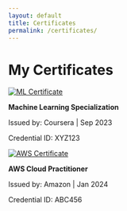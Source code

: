 ```yaml
---
layout: default
title: Certificates
permalink: /certificates/
---
```


<h1>My Certificates</h1>

<div class="certificate-gallery">

  <div class="certificate-item">
    <a href="https://coursera.org/verify/XYZ123" target="_blank">
      <img src="/assets/images/certificates/ml-course.png" alt="ML Certificate">
    </a>
    <p><strong>Machine Learning Specialization</strong></p>
    <p>Issued by: Coursera | Sep 2023</p>
    <p>Credential ID: XYZ123</p>
  </div>

  <div class="certificate-item">
    <a href="https://credly.com/badge/ABC456" target="_blank">
      <img src="/assets/images/certificates/aws-cloud.png" alt="AWS Certificate">
    </a>
    <p><strong>AWS Cloud Practitioner</strong></p>
    <p>Issued by: Amazon | Jan 2024</p>
    <p>Credential ID: ABC456</p>
  </div>

</div>